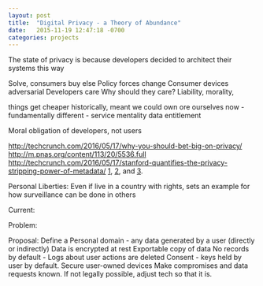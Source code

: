 ```yaml
---
layout: post
title:  "Digital Privacy - a Theory of Abundance"
date:   2015-11-19 12:47:18 -0700
categories: projects
---
```


The state of privacy is because developers decided to architect their systems this way

Solve, consumers buy else
Policy forces change
Consumer devices adversarial
Developers care
Why should they care? Liability, morality,

things get cheaper
  historically, meant we could own ore ourselves
  now - fundamentally different - service mentality
    data entitlement

Moral obligation of developers, not users
[](http://robindoherty.com/2016/01/06/nothing-to-hide.html)

[](https://z.cash/blog/helloworld.html)

http://techcrunch.com/2016/05/17/why-you-should-bet-big-on-privacy/
http://m.pnas.org/content/113/20/5536.full
http://techcrunch.com/2016/05/17/stanford-quantifies-the-privacy-stripping-power-of-metadata/
[1](https://www.schneier.com/blog/archives/2006/05/the_value_of_pr.html), [2](http://chronicle.com/article/Why-Privacy-Matters-Even-if/127461/), and [3](https://robindoherty.com/2016/01/06/nothing-to-hide.html).

Personal Liberties:
Even if live in a country with rights, sets an example for how surveillance can be done in others

Current:


Problem:

Proposal:
Define a Personal domain - any data generated by a user (directly or indirectly)
  Data is encrypted at rest
  Exportable copy of data
  No records by default - Logs about user actions are deleted
  Consent - keys held by user by default.
  Secure user-owned devices
  Make compromises and data requests known. If not legally possible, adjust tech so that it is.
